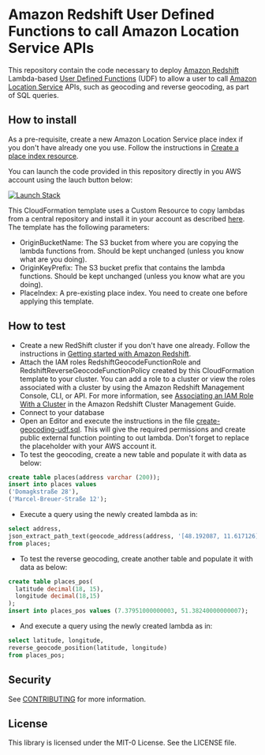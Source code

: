 # Amazon Redshift User Defined Functions to call Amazon Location Service APIs

This repository contain the code necessary to deploy [Amazon Redshift](https://github.com/fbdo/redshift-location-udf.git) Lambda-based [User Defined Functions](https://docs.aws.amazon.com/redshift/latest/dg/udf-creating-a-lambda-sql-udf.html) (UDF) to allow a user to call [Amazon Location Service](https://aws.amazon.com/location/) APIs, such as geocoding and reverse geocoding, as part of SQL queries.

## How to install

As a pre-requisite, create a new Amazon Location Service place index if you don't have already one you use. Follow the instructions in [Create a place index resource](https://docs.aws.amazon.com/location/latest/developerguide/create-place-index-resource.html).

You can launch the code provided in this repository directly in you AWS account using the lauch button below:

[![Launch Stack](https://s3.amazonaws.com/cloudformation-examples/cloudformation-launch-stack.png)](https://console.aws.amazon.com/cloudformation/home#/stacks/new?stackName=RedshiftUDFsforAmazonLocationService&templateURL=https://redshift-udf-als-dev.s3.eu-central-1.amazonaws.com/resources/cloudformation/create-lambda.yaml)

This CloudFormation template uses a Custom Resource to copy lambdas from a central repository and install it in your account as described [here](https://aws.amazon.com/blogs/infrastructure-and-automation/deploying-aws-lambda-functions-using-aws-cloudformation-the-portable-way/). The template has the following parameters:

* OriginBucketName: The S3 bucket from where you are copying the lambda functions from. Should be kept unchanged (unless you know what are you doing).
* OriginKeyPrefix: The S3 bucket prefix that contains the lambda functions. Should be kept unchanged (unless you know what are you doing).
* PlaceIndex: A pre-existing place index. You need to create one before applying this template.

## How to test
* Create a new RedShift cluster if you don't have one already. Follow the instructions in [Getting started with Amazon Redshift](https://docs.aws.amazon.com/redshift/latest/gsg/getting-started.html).
* Attach the IAM roles RedshiftGeocodeFunctionRole and RedshiftReverseGeocodeFunctionPolicy created by this CloudFormation template to your cluster. You can add a role to a cluster or view the roles associated with a cluster by using the Amazon Redshift Management Console, CLI, or API. For more information, see [Associating an IAM Role With a Cluster](https://docs.aws.amazon.com/redshift/latest/mgmt/copy-unload-iam-role.html) in the Amazon Redshift Cluster Management Guide. 
* Connect to your database
* Open an Editor and execute the instructions in the file [create-geocoding-udf.sql](https://github.com/fbdo/redshift-location-udf/blob/master/udf/create-geocoding-udf.sql). This will give the required permissions and create public external function pointing to out lambda. Don't forget to replace the <AccountId> placeholder with your AWS account it.
* To test the geocoding, create a new table and populate it with data as below:

```sql
create table places(address varchar (200));
insert into places values 
('Domagkstraße 28'),
('Marcel-Breuer-Straße 12');
```
* Execute a query using the newly created lambda as in:

```sql
select address, 
json_extract_path_text(geocode_address(address, '[48.192087, 11.617126]','["DEU"]'), 'Label') as full_address
from places; 
```

* To test the reverse geocoding, create another table and populate it with data as below:

```sql
create table places_pos(
  latitude decimal(18, 15),
  longitude decimal(18,15)
);
insert into places_pos values (7.37951000000003, 51.38240000000007);
```

* And execute a query using the newly created lambda as in:

```sql
select latitude, longitude, 
reverse_geocode_position(latitude, longitude)
from places_pos; 
```

## Security

See [CONTRIBUTING](CONTRIBUTING.md#security-issue-notifications) for more information.

## License

This library is licensed under the MIT-0 License. See the LICENSE file.
